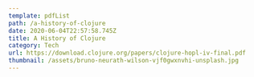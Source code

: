 ```yaml
---
template: pdfList
path: /a-history-of-clojure
date: 2020-06-04T22:57:58.745Z
title: A History of Clojure
category: Tech
url: https://download.clojure.org/papers/clojure-hopl-iv-final.pdf
thumbnail: /assets/bruno-neurath-wilson-vjf0gwxnvhi-unsplash.jpg
---
```

